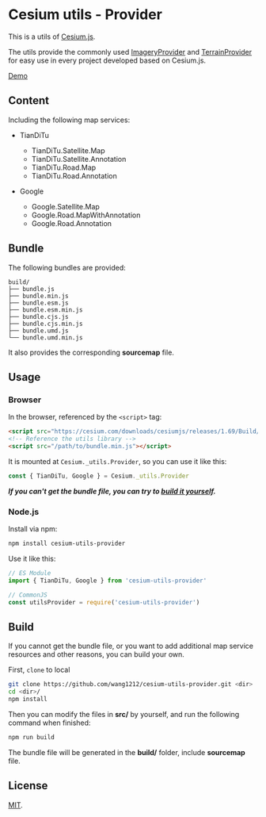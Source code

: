 # Cesium utils - Provider

This is a utils of [Cesium.js](https://cesium.com/cesiumjs/).

The utils provide the commonly used [ImageryProvider](https://cesium.com/docs/cesiumjs-ref-doc/ImageryProvider.html) and [TerrainProvider](https://cesium.com/docs/cesiumjs-ref-doc/TerrainProvider.html) for easy use in every project developed based on Cesium.js.

[Demo](./test/index.html)

## Content

Including the following map services:

-   TianDiTu

    -   TianDiTu.Satellite.Map
    -   TianDiTu.Satellite.Annotation
    -   TianDiTu.Road.Map
    -   TianDiTu.Road.Annotation

-   Google

    -   Google.Satellite.Map
    -   Google.Road.MapWithAnnotation
    -   Google.Road.Annotation

## Bundle

The following bundles are provided:

    build/
    ├── bundle.js
    ├── bundle.min.js
    ├── bundle.esm.js
    ├── bundle.esm.min.js
    ├── bundle.cjs.js
    ├── bundle.cjs.min.js
    ├── bundle.umd.js
    └── bundle.umd.min.js

It also provides the corresponding **sourcemap** file.

## Usage

### Browser

In the browser, referenced by the `<script>` tag:

```html
<script src="https://cesium.com/downloads/cesiumjs/releases/1.69/Build/Cesium/Cesium.js"></script>
<!-- Reference the utils library -->
<script src="/path/to/bundle.min.js"></script>
```

It is mounted at `Cesium._utils.Provider`, so you can use it like this:

```js
const { TianDiTu, Google } = Cesium._utils.Provider
```

**_If you can't get the bundle file, you can try to [build it yourself](#build)._**

### Node.js

Install via npm:

```bash
npm install cesium-utils-provider
```

Use it like this:

```js
// ES Module
import { TianDiTu, Google } from 'cesium-utils-provider'

// CommonJS
const utilsProvider = require('cesium-utils-provider')
```

## Build

If you cannot get the bundle file, or you want to add additional map service resources and other reasons, you can build your own.

First, `clone` to local

```bash
git clone https://github.com/wang1212/cesium-utils-provider.git <dir>
cd <dir>/
npm install
```

Then you can modify the files in **src/** by yourself, and run the following command when finished:

```bash
npm run build
```

The bundle file will be generated in the **build/** folder, include **sourcemap** file.

## License

[MIT](./LICENSE).
